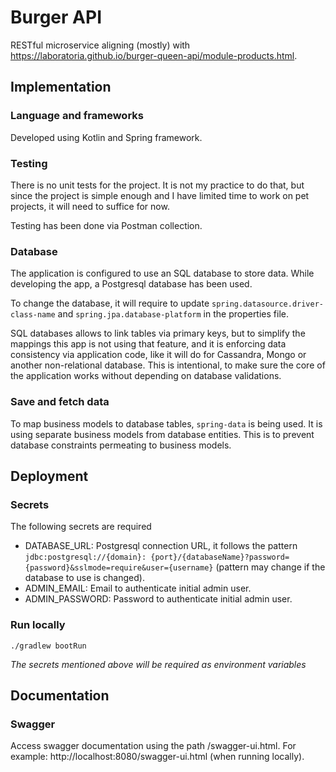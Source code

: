 # Burger API

RESTful microservice aligning (mostly) with https://laboratoria.github.io/burger-queen-api/module-products.html.

## Implementation

### Language and frameworks

Developed using Kotlin and Spring framework.

### Testing

There is no unit tests for the project. It is not my practice to do that, but since the project is simple enough and I
have limited time to work on pet projects, it will need to suffice for now.

Testing has been done via Postman collection.

### Database

The application is configured to use an SQL database to store data. While developing the app, a Postgresql database has
been used.

To change the database, it will require to update `spring.datasource.driver-class-name`
and `spring.jpa.database-platform`
in the properties file.

SQL databases allows to link tables via primary keys, but to simplify the mappings this app is not using that feature,
and it is enforcing data consistency via application code, like it will do for Cassandra, Mongo or another
non-relational
database. This is intentional, to make sure the core of the application works without depending on database validations.

### Save and fetch data

To map business models to database tables, `spring-data` is being used.
It is using separate business models from database entities. This is to prevent database constraints permeating to
business models.

## Deployment

### Secrets

The following secrets are required

- DATABASE_URL: Postgresql connection URL, it follows the pattern `jdbc:postgresql://{domain}:
  {port}/{databaseName}?password={password}&sslmode=require&user={username}` (pattern may change if the database to use
  is changed).
- ADMIN_EMAIL: Email to authenticate initial admin user.
- ADMIN_PASSWORD: Password to authenticate initial admin user.

### Run locally

```./gradlew bootRun```

*The secrets mentioned above will be required as environment variables*

## Documentation

### Swagger

Access swagger documentation using the path /swagger-ui.html. For example: http://localhost:8080/swagger-ui.html (when
running locally).

